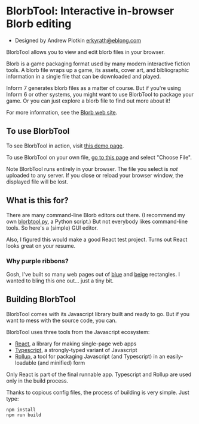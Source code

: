 # BlorbTool: Interactive in-browser Blorb editing

- Designed by Andrew Plotkin <erkyrath@eblong.com>

BlorbTool allows you to view and edit blorb files in your browser.

Blorb is a game packaging format used by many modern interactive fiction tools. A blorb file wraps up a game, its assets, cover art, and bibliographic information in a single file that can be downloaded and played.

Inform 7 generates blorb files as a matter of course. But if you're using Inform 6 or other systems, you might want to use BlorbTool to package your game. Or you can just explore a blorb file to find out more about it!

For more information, see the [Blorb web site][blorb].

[blorb]: https://eblong.com/zarf/blorb/

## To use BlorbTool

To see BlorbTool in action, visit [this demo page][btsensory].

To use BlorbTool on your own file, [go to this page][btloader] and select "Choose File".

[btsensory]: https://eblong.com/zarf/blorb/blorbtool/run-sensory.html
[btloader]: https://eblong.com/zarf/blorb/blorbtool/run.html

Note BlorbTool runs entirely in your browser. The file you select is *not* uploaded to any server. If you close or reload your browser window, the displayed file will be lost.

## What is this for?

There are many command-line Blorb editors out there. (I recommend my own [blorbtool.py][], a Python script.) But not everybody likes command-line tools. So here's a (simple) GUI editor.

[blorbtool.py]: https://eblong.com/zarf/blorb/blorbtool.py

Also, I figured this would make a good React test project. Turns out React looks great on your resume.

### Why purple ribbons?

Gosh, I've built so many web pages out of [blue][blog] and [beige][photos] rectangles. I wanted to bling this one out... just a tiny bit.

[blog]: https://blog.zarfhome.com
[photos]: https://eblong.com/zarf/photo/

## Building BlorbTool

BlorbTool comes with its Javascript library built and ready to go. But if you want to mess with the source code, you can.

BlorbTool uses three tools from the Javascript ecosystem:

- [React][], a library for making single-page web apps
- [Typescript][], a strongly-typed variant of Javascript
- [Rollup][], a tool for packaging Javascript (and Typescript) in an easily-loadable (and minified) form

[React]: https://react.dev
[Typescript]: https://www.typescriptlang.org
[Rollup]: https://rollupjs.org

Only React is part of the final runnable app. Typescript and Rollup are used only in the build process.

Thanks to copious config files, the process of building is very simple. Just type:

```
npm install
npm run build
```


